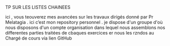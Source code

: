 TP SUR LES LISTES CHAINEES 

ici , vous teouverez mes avancées sur les travaux dirigés donné par Pr Melatagia .
ici c’est mon repository personnel . 
je dispose d'un groupe d'où nous disposons d'un compte organisation dans lequel nous assemblons nos differentes parties traitées de cbaques exercices er nous les rzndos au Chargé de cours via lien GitHub
